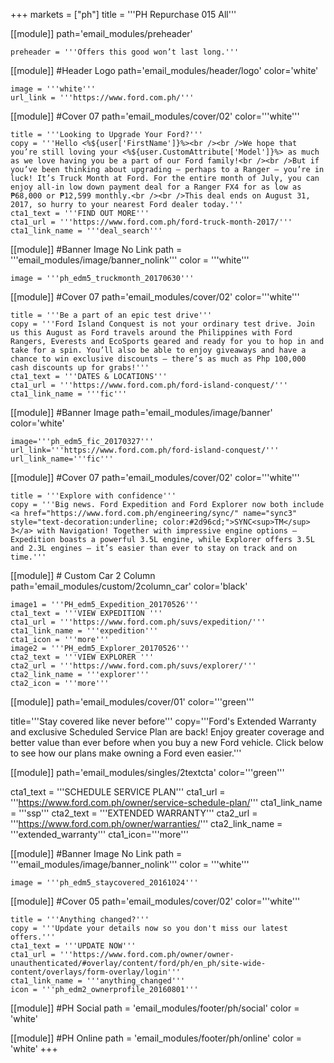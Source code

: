 +++
markets = ["ph"]
title = '''PH Repurchase 015 All'''

[[module]]
path='email_modules/preheader'

	preheader = '''Offers this good won’t last long.'''

[[module]] #Header Logo
path='email_modules/header/logo'
color='white'

	image = '''white'''
	url_link = '''https://www.ford.com.ph/'''

[[module]] #Cover 07
path='email_modules/cover/02'
color='''white''' 

	title = '''Looking to Upgrade Your Ford?'''
	copy = '''Hello <%${user['FirstName']}%><br /><br />We hope that you’re still loving your <%${user.CustomAttribute['Model']}%> as much as we love having you be a part of our Ford family!<br /><br />But if you’ve been thinking about upgrading – perhaps to a Ranger – you’re in luck! It’s Truck Month at Ford. For the entire month of July, you can enjoy all-in low down payment deal for a Ranger FX4 for as low as ₱68,000 or ₱12,599 monthly.<br /><br />This deal ends on August 31, 2017, so hurry to your nearest Ford dealer today.'''
	cta1_text = '''FIND OUT MORE'''
	cta1_url = '''https://www.ford.com.ph/ford-truck-month-2017/'''
	cta1_link_name = '''deal_search'''

[[module]] #Banner Image No Link
path = '''email_modules/image/banner_nolink'''
color = '''white'''

	image = '''ph_edm5_truckmonth_20170630'''

[[module]] #Cover 07
path='email_modules/cover/02'
color='''white''' 

	title = '''Be a part of an epic test drive'''
	copy = '''Ford Island Conquest is not your ordinary test drive. Join us this August as Ford travels around the Philippines with Ford Rangers, Everests and EcoSports geared and ready for you to hop in and take for a spin. You’ll also be able to enjoy giveaways and have a chance to win exclusive discounts – there’s as much as Php 100,000 cash discounts up for grabs!'''
	cta1_text = '''DATES & LOCATIONS'''
	cta1_url = '''https://www.ford.com.ph/ford-island-conquest/'''
	cta1_link_name = '''fic'''
    
[[module]] #Banner Image
path='email_modules/image/banner'
color='white'

	image='''ph_edm5_fic_20170327'''
	url_link='''https://www.ford.com.ph/ford-island-conquest/'''
	url_link_name='''fic'''

[[module]] #Cover 07
path='email_modules/cover/02'
color='''white''' 

	title = '''Explore with confidence'''
	copy = '''Big news. Ford Expedition and Ford Explorer now both include <a href="https://www.ford.com.ph/engineering/sync/" name="sync3" style="text-decoration:underline; color:#2d96cd;">SYNC<sup>TM</sup> 3</a> with Navigation! Together with impressive engine options – Expedition boasts a powerful 3.5L engine, while Explorer offers 3.5L and 2.3L engines – it’s easier than ever to stay on track and on time.'''

[[module]] # Custom Car 2 Column
path='email_modules/custom/2column_car'
color='black'

	image1 = '''PH_edm5_Expedition_20170526'''
	cta1_text = '''VIEW EXPEDITION '''
	cta1_url = '''https://www.ford.com.ph/suvs/expedition/'''
	cta1_link_name = '''expedition'''
	cta1_icon = '''more'''
	image2 = '''PH_edm5_Explorer_20170526'''
	cta2_text = '''VIEW EXPLORER '''
	cta2_url = '''https://www.ford.com.ph/suvs/explorer/'''
	cta2_link_name = '''explorer'''
	cta2_icon = '''more'''

[[module]]
path='email_modules/cover/01'
color='''green'''

title='''Stay covered like never before'''
copy='''Ford's Extended Warranty and exclusive Scheduled Service Plan are back! Enjoy greater coverage and better value than ever before when you buy a new Ford vehicle. Click below to see how our plans make owning a Ford even easier.'''

[[module]]
path='email_modules/singles/2textcta'
color='''green'''

cta1_text = '''SCHEDULE SERVICE PLAN'''
cta1_url = '''https://www.ford.com.ph/owner/service-schedule-plan/'''
cta1_link_name = '''ssp'''
cta2_text = '''EXTENDED WARRANTY'''
cta2_url = '''https://www.ford.com.ph/owner/warranties/'''
cta2_link_name = '''extended_warranty'''
cta1_icon='''more'''

[[module]] #Banner Image No Link
path = '''email_modules/image/banner_nolink'''
color = '''white'''

	image = '''ph_edm5_staycovered_20161024'''

[[module]] #Cover 05
path='email_modules/cover/02'
color='''white'''

	title = '''Anything changed?'''
	copy = '''Update your details now so you don't miss our latest offers.'''
	cta1_text = '''UPDATE NOW'''
	cta1_url = '''https://www.ford.com.ph/owner/owner-unauthenticated/#overlay/content/ford/ph/en_ph/site-wide-content/overlays/form-overlay/login'''
	cta1_link_name = '''anything_changed'''
	icon = '''ph_edm2_ownerprofile_20160801'''

[[module]] #PH Social
path = 'email_modules/footer/ph/social'
color = 'white'

[[module]] #PH Online
path = 'email_modules/footer/ph/online'
color = 'white'
+++